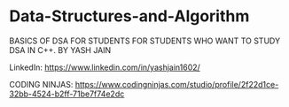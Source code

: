 # Data-Structures-and-Algorithm
BASICS OF DSA FOR STUDENTS FOR STUDENTS WHO WANT TO STUDY DSA IN C++.
BY YASH JAIN


LinkedIn: https://www.linkedin.com/in/yashjain1602/


CODING NINJAS: https://www.codingninjas.com/studio/profile/2f22d1ce-32bb-4524-b2ff-71be7f74e2dc
